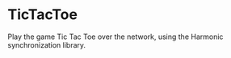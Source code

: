 TicTacToe
=======

Play the game Tic Tac Toe over the network, using the Harmonic synchronization
library.

